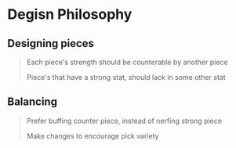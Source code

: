 # Degisn Philosophy

## Designing pieces

> Each piece's strength should be counterable by another piece
>
> Piece's that have a strong stat, should lack in some other stat
>

## Balancing

> Prefer buffing counter piece, instead of nerfing strong piece
>
> Make changes to encourage pick variety

